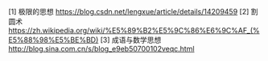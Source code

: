 



[1] 极限的思想 https://blog.csdn.net/lengxue/article/details/14209459
[2] 割圆术 https://zh.wikipedia.org/wiki/%E5%89%B2%E5%9C%86%E6%9C%AF_(%E5%88%98%E5%BE%BD)
[3] 成语与数学思想 http://blog.sina.com.cn/s/blog_e9eb50700102veqc.html